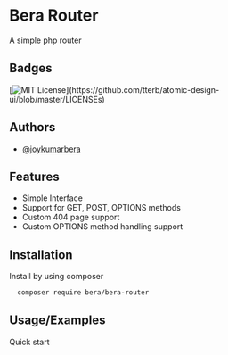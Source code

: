 
# Bera Router

A simple php router

## Badges

[![MIT License](https://img.shields.io/apm/l/atomic-design-ui.svg?)](https://github.com/tterb/atomic-design-ui/blob/master/LICENSEs)


## Authors

- [@joykumarbera](https://www.github.com/joykumarbera)

## Features

- Simple Interface
- Support for GET, POST, OPTIONS methods
- Custom 404 page support
- Custom OPTIONS method handling support

## Installation

Install by using composer

```bash
  composer require bera/bera-router
```
    
## Usage/Examples

Quick start